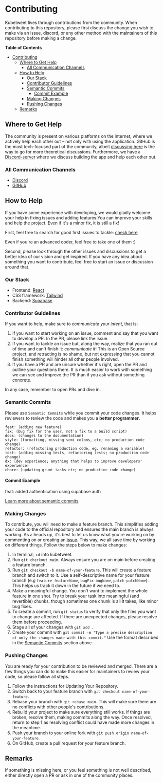 # Contributing

Kubetweet lives through contributions from the community. When contributing to this repository, please first discuss the change you wish to make via an issue, discord, or any other method with the maintainers of this repository before making a change.

**Table of Contents**

- [Contributing](#contributing)
  - [Where to Get Help](#where-to-get-help)
    - [All Communication Channels](#all-communication-channels)
  - [How to Help](#how-to-help)
    - [Our Stack](#our-stack)
    - [Contributor Guidelines](#contributor-guidelines)
    - [Semantic Commits](#semantic-commits)
      - [Commit Example](#commit-example)
    - [Making Changes](#making-changes)
    - [Pushing Changes](#pushing-changes)
  - [Remarks](#remarks)

## Where to Get Help

The community is present on various platforms on the internet, where we actively help each other out – not only with using the application. GitHub is the most tech-focused part of the community, albeit [discussing here](https://github.com/kubesimplify/kubetweet/discussions) is the way to go for more theoretical discussions. Furthermore, we have a [Discord-server](https://discord.gg/26Z384WSPB) where we discuss building the app and help each other out.

### All Communication Channels

- [Discord](https://discord.gg/26Z384WSPB)
- [GitHub](https://github.com/kubesimplify/kubetweet/discussions)

## How to Help

If you have some experience with developing, we would gladly welcome your help in fixing issues and adding features.You can improve your skills and help the project. Even if it's a minor fix, it is still a fix!

First, feel free to search for good first issues to tackle: [check here](https://github.com/kubesimplify/kubetweet/labels/good%20first%20issue)

Even if you're an advanced coder, feel free to take one of them :)

Second, please look through the other issues and discussions to get a better idea of our vision and get inspired. If you have any idea about something you want to contribute, feel free to start an issue or discussion around that.

### Our Stack

- Frontend: [React](https://reactjs.org/)
- CSS framework: [Tailwind](https://tailwindcss.com/)
- Backend: [Supabase](https://supabase.com/)


### Contributor Guidelines

If you want to help, make sure to _communicate your intent_, that is:

1. If you want to start working on an issue, comment and say that you want to develop a PR. In the PR, please link the issue.
2. If you want to tackle an issue but, along the way, realize that you ran out of time and can't finish it: _communicate it_! This is an Open Source project, and retracting is no shame, but not expressing that you cannot finish something will hinder all other people involved.
3. If you have a PR and are unsure whether it's right, open the PR and outline your questions there. It is much easier to work with something we can see and improve the PR than if you ask without something concrete.

In any case, remember to open PRs and dive in.

### Semantic Commits

Please use `Semantic Commits` while you commit your code changes. It helps reviewers to review the code and makes you a **better programmer**.

```feat: (new feature for the user, not a new feature for build script)
feat: (adding new feature)
fix: (bug fix for the user, not a fix to a build script)
docs: (changes to the documentation)
style: (formatting, missing semi colons, etc; no production code change)
refactor: (refactoring production code, eg. renaming a variable)
test: (adding missing tests, refactoring tests; no production code change)
dx: (dev experience; anything that helps to improve developers' experience)
chore: (updating grunt tasks etc; no production code change)
```

#### Commit Example

feat: added authentication using supabase auth

[Learn more about semantic commits](https://www.conventionalcommits.org/en/v1.0.0/)

### Making Changes

To contribute, you will need to make a feature branch. This simplifies adding your code to the official repository and ensures the main branch is always working. As a heads up, it's best to let us know what you're working on by commenting on or creating an [issue](https://github.com/kubesimplify/kubetweet/issues). This way, we all save time by working on different things.
Follow the steps below to make changes:

1. In terminal, `cd` into kubetweet.
2. Run `git checkout main`. Always ensure you are on main before creating a feature branch.
3. Run `git checkout -b name-of-your-feature`. This will create a feature branch and switch to it. Use a self-descriptive name for your feature branch (e.g `feature-featureName`, `bugFix-bugName`, `patch-patchName`). This helps us track it down in the future if we need to.
4. Make a meaningful change. You don't want to implement the whole feature in one shot. Try to break your task into meaningful (and revertible) chunks, though sometimes one chunk is all it takes, like minor bug fixes.
5. To create a commit, run `git status` to verify that only the files you want to change are affected. If there are unexpected changes, please resolve them before proceeding.
6. Stage all of your changes with `git add .`
7. Create your commit with `git commit -m "Type a precise description of only the changes made with this commit."` Use the format described in the [Semantic Commits](#semantic-commits) section above.

### Pushing Changes

You are ready for your contribution to be reviewed and merged. There are a few things you can do to make this easier for maintainers to review your code, so please follow all steps.

1. Follow the instructions for Updating Your Repository.
2. Switch back to your feature branch with `git checkout name-of-your-feature`.
3. Rebase your branch with `git rebase main`. This will make sure there are no conflicts with other people's contributions.
4. Rebuild your project to make sure everything still works. If things are broken, resolve them, making commits along the way. Once resolved, return to step 1 as resolving conflict could have made more changes in the meantime.
5. Push your branch to your online fork with `git push origin name-of-your-feature`.
6. On GitHub, create a pull request for your feature branch.

## Remarks

If something is missing here, or you feel something is not well described, either directly open a PR or ask in one of the community places.